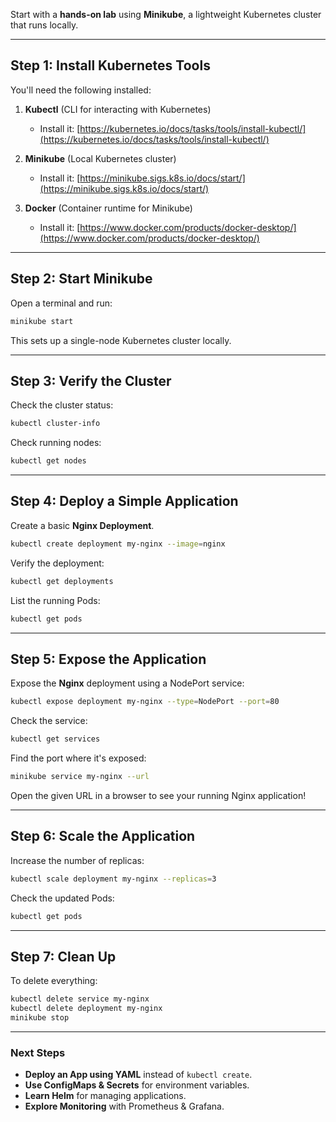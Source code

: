 Start with a **hands-on lab** using **Minikube**, a lightweight Kubernetes cluster that runs locally.

---

## **Step 1: Install Kubernetes Tools**
You'll need the following installed:

1. **Kubectl** (CLI for interacting with Kubernetes)
   - Install it: [https://kubernetes.io/docs/tasks/tools/install-kubectl/](https://kubernetes.io/docs/tasks/tools/install-kubectl/)

2. **Minikube** (Local Kubernetes cluster)
   - Install it: [https://minikube.sigs.k8s.io/docs/start/](https://minikube.sigs.k8s.io/docs/start/)

3. **Docker** (Container runtime for Minikube)
   - Install it: [https://www.docker.com/products/docker-desktop/](https://www.docker.com/products/docker-desktop/)

---

## **Step 2: Start Minikube**
Open a terminal and run:

```sh
minikube start
```

This sets up a single-node Kubernetes cluster locally.

---

## **Step 3: Verify the Cluster**
Check the cluster status:

```sh
kubectl cluster-info
```

Check running nodes:

```sh
kubectl get nodes
```

---

## **Step 4: Deploy a Simple Application**
Create a basic **Nginx Deployment**.

```sh
kubectl create deployment my-nginx --image=nginx
```

Verify the deployment:

```sh
kubectl get deployments
```

List the running Pods:

```sh
kubectl get pods
```

---

## **Step 5: Expose the Application**
Expose the **Nginx** deployment using a NodePort service:

```sh
kubectl expose deployment my-nginx --type=NodePort --port=80
```

Check the service:

```sh
kubectl get services
```

Find the port where it's exposed:

```sh
minikube service my-nginx --url
```

Open the given URL in a browser to see your running Nginx application!

---

## **Step 6: Scale the Application**
Increase the number of replicas:

```sh
kubectl scale deployment my-nginx --replicas=3
```

Check the updated Pods:

```sh
kubectl get pods
```

---

## **Step 7: Clean Up**
To delete everything:

```sh
kubectl delete service my-nginx
kubectl delete deployment my-nginx
minikube stop
```

---

###  **Next Steps**
- **Deploy an App using YAML** instead of `kubectl create`.
- **Use ConfigMaps & Secrets** for environment variables.
- **Learn Helm** for managing applications.
- **Explore Monitoring** with Prometheus & Grafana.

